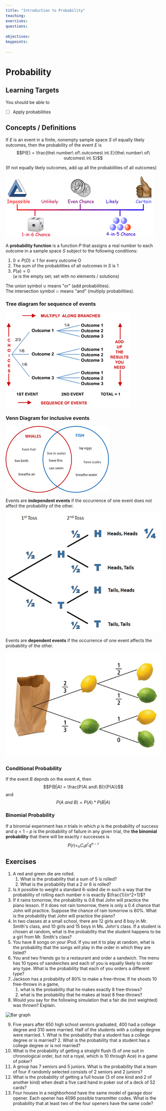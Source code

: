 ```yaml
---
title: "Introduction to Probability"
teaching: 
exercises:
questions:

objectives:
keypoints:

---
```



# Probability

## Learning Targets

You should be able to
- [ ] Apply probabilities

## Concepts / Definitions

If $E$ is an event in a finite, nonempty sample space $S$ of equally likely outcomes, then the probability of the event $E$ is
$$P(E) = \frac{the\ number\ of\ outcomes\ in\ E}{the\ number\ of\ outcomes\ in\ S}$$

(If not equally likely outcomes, add up all the probabilities of all outcomes)

![Impossible to Certain](../assets/precalculus/probability_1.gif)

A **probability function** is a function $P$ that assigns a real number to each outcome in a sample space $S$ subject to the following conditions:
1. $0 \leq P(O) \leq 1$ for every outcome O
2. The sum of the probabilities of all outcomes in $S$ is 1
3. $P(\varnothing) = 0$\
($\varnothing$ is the empty set; set with no elements / solutions)

The union symbol $\cup$ means "or" (add probabilities).\
The intersection symbol $\cap$ means "and" (multiply probabilities).

### Tree diagram for sequence of events

![Sequence of Events](../assets/precalculus/probability_2.gif)

### Venn Diagram for inclusive events

![Inclusive Events](../assets/precalculus/probability_3.png)

Events are **independent events** if the occurrence of one event does not affect the probability of the other.

![Coin Toss Tree Diagram](../assets/precalculus/probability_4.jpg)

Events are **dependent events** if the occurrence of one event affects the probability of the other.

![Two Lemons One Lime in a Bag](../assets/precalculus/probability_5.png)

### Conditional Probability

If the event $B$ depnds on the event $A$, then
$$P(B|A) = \frac{P(A\ and\ B)}{P(A)}$$
and
$$P(A\ and\ B) = P(A) * P(B|A)$$

### Binomial Probability

If a binomial experiment has $n$ trials in which $p$ is the probability of success and $q = 1 - p$ is the probability of failure in any given trial, the **the binomial probability** that there will be exactly $r$ successes is
$$P(r) = _nC_r p^r q^{n-r}$$

## Exercises
   1. A red and green die are rolled.
      1. What is the probability that a sum of 5 is rolled?
      2. What is the probability that a 2 or 6 is rolled?
   2. Is it possible to weight a standard 6-sided die in such a way that the probability of rolling each number $n$ is exactly $\frac{1}{n^2+1}$?
   3. If it rains tomorrow, the probability is 0.8 that John will practice the piano lesson. If it does not rain tomorrow, there is only a 0.4 chance that John will practice. Suppose the chance of rain tomorrow is 60%. What is the probability that John will practice the piano?
   4. In two classes at a small school, there are 12 girls and 8 boy in Mr. Smith's class, and 10 girls and 15 boys in Ms. John's class. If a student is chosen at random, what is the probability that the student happens to be a girl from Mr. Smith's class?
   5. You have 8 songs on your iPod. If you set it to play at random, what is the probability that the songs will play in the order in which they are listed?
   6. You and two friends go to a restaurant and order a sandwich. The menu has 10 types of sandwiches and each of you is equally likely to order any type. What is the probability that each of you orders a different type?
   7. Jackson has a probability of 80% to make a free-throw. If he shoots 10 free-throws in a game,
      1. what is the probability that he makes exactly 8 free-throws?
      2. what is the probability that he makes at least 8 free-throws?
   8. Would you say for the following simulation that a fair die (not weighted) was thrown? Explain.

![Bar graph](../assets/precalculus/probability_6.png)

   9.  Five years after 650 high school seniors graduated, 400 had a college degree and 310 were married. Half of the students with a college degree were married.
      1.  What is the probability that a student has a college degree or is married?
      2.  What is the probability that a student has a college degree or is not married?
  10.   What is the probability of getting a straight flush (5 of one suit in chronological order, but not a royal, which is 10 through Ace) in a game of poker?
  11.   A group has 7 seniors and 5 juniors. What is the probability that a team of four if randomly selected consists of 2 seniors and 2 juniors?
  12.   What is the probability of getting a full house (3 of one kind and 2 of another kind) when dealt a five card hand in poker out of a deck of 52 cards?
  13.   Four houses in a neighborhood have the same model of garage door opener. Each opener has 4096 possible transmitter codes. What is the probability that at least two of the four openers have the same code?
